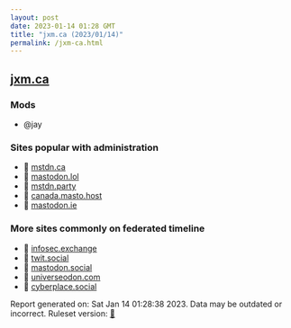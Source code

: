 ```yaml
---
layout: post
date: 2023-01-14 01:28 GMT
title: "jxm.ca (2023/01/14)"
permalink: /jxm-ca.html
---
```


## [jxm.ca](https://jxm.ca)

### Mods
 * @jay

### Sites popular with administration

* 🐘 [mstdn.ca](/mstdn-ca.html)
* 🐘 [mastodon.lol](/mastodon-lol.html)
* 🐘 [mstdn.party](/mstdn-party.html)
* 🐘 [canada.masto.host](/canada-masto-host.html)
* 🐘 [mastodon.ie](/mastodon-ie.html)

### More sites commonly on federated timeline

* 🐘 [infosec.exchange](/infosec-exchange.html)
* 🐘 [twit.social](/twit-social.html)
* 🐘 [mastodon.social](/mastodon-social.html)
* 🐘 [universeodon.com](/universeodon-com.html)
* 🐘 [cyberplace.social](/cyberplace-social.html)

Report generated on: Sat Jan 14 01:28:38 2023. Data may be outdated or incorrect.
Ruleset version: [🧁](/version-cupcake)
